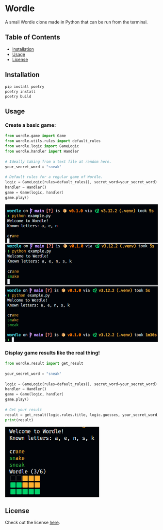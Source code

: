 # Wordle

A small Wordle clone made in Python that can be run from the terminal.

## Table of Contents

- [Installation](#installation)
- [Usage](#usage)
- [License](#license)

## Installation
```shell
pip install poetry
poetry install
poetry build
```

## Usage
### Create a basic game:
```python
from wordle.game import Game
from wordle.utils.rules import default_rules
from wordle.logic import GameLogic
from wordle.handler import Handler

# Ideally taking from a text file at random here.
your_secret_word = "sneak"

# Default rules for a regular game of Wordle.
logic = GameLogic(rules=default_rules(), secret_word=your_secret_word)
handler = Handler()
game = Game(logic, handler)
game.play()
```
![Example 1](examples\example-1.png)
![Example 2](examples\example-2.png)
![Example 3](examples\example-3.png)
### Display game results like the real thing!
```python
from wordle.result import get_result

your_secret_word = "sneak"

logic = GameLogic(rules=default_rules(), secret_word=your_secret_word)
handler = Handler()
game = Game(logic, handler)
game.play()

# Get your result
result = get_result(logic.rules.title, logic.guesses, your_secret_word, logic.rules.max_guesses)
print(result)
```
![Example 4](examples\example-4.png)
## License

Check out the license [here](LICENSE).